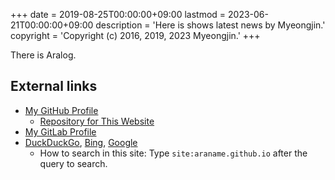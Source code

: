 +++
date = 2019-08-25T00:00:00+09:00
lastmod = 2023-06-21T00:00:00+09:00
description = 'Here is shows latest news by Myeongjin.'
copyright = 'Copyright (c) 2016, 2019, 2023 Myeongjin.'
+++

There is Aralog.

## External links
* [My GitHub Profile](https://github.com/araname/)
    * [Repository for This Website](https://github.com/araname/araname.github.io/)
* [My GitLab Profile](https://gitlab.com/araname/)
* [DuckDuckGo](https://duckduckgo.com), [Bing](https://www.bing.com), [Google](https://www.google.com)
    * How to search in this site: Type `site:araname.github.io` after the query to search.
